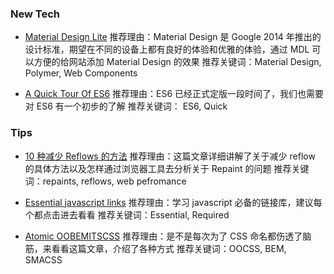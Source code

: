 ### New Tech

* [Material Design Lite](https://medium.com/google-developers/introducing-material-design-lite-3ce67098c031)
推荐理由：Material Design 是 Google 2014 年推出的设计标准，期望在不同的设备上都有良好的体验和优雅的体验，通过 MDL 可以方便的给网站添加 Material Design 的效果
推荐关键词：Material Design, Polymer, Web Components

* [A Quick Tour Of ES6](http://jamesknelson.com/es6-the-bits-youll-actually-use/)
推荐理由：ES6 已经正式定版一段时间了，我们也需要对 ES6 有一个初步的了解
推荐关键词： ES6, Quick

### Tips

* [10 种减少 Reflows 的方法](http://www.sitepoint.com/10-ways-minimize-reflows-improve-performance/)
推荐理由：这篇文章详细讲解了关于减少 reflow 的具体方法以及怎样通过浏览器工具去分析关于 Repaint 的问题
推荐关键词：repaints, reflows, web pefromance

* [Essential javascript links](https://github.com/ericelliott/essential-javascript-links)
推荐理由：学习 javascript 必备的链接库，建议每个都点击进去看看
推荐关键词：Essential, Required

* [Atomic OOBEMITSCSS](http://www.sitepoint.com/atomic-oobemitscss/)
推荐理由：是不是每次为了 CSS 命名都伤透了脑筋，来看看这篇文章，介绍了各种方式
推荐关键词：OOCSS, BEM, SMACSS
